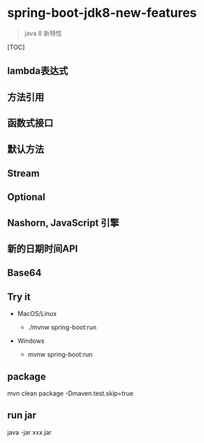# spring-boot-jdk8-new-features

> java 8 新特性

[TOC]

## lambda表达式

## 方法引用

## 函数式接口

## 默认方法

## Stream

## Optional

## Nashorn, JavaScript 引擎

## 新的日期时间API

## Base64


## Try it

* MacOS/Linux
    * ./mvnw spring-boot:run

* Windows
    * mvnw spring-boot:run

## package

mvn clean package -Dmaven.test.skip=true

## run jar

java -jar xxx.jar

